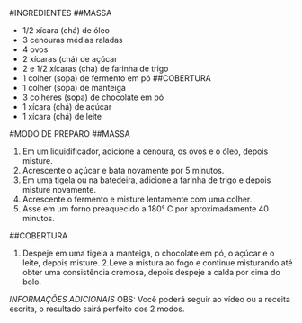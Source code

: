 #INGREDIENTES
##MASSA
* 1/2 xícara (chá) de óleo
* 3 cenouras médias raladas
* 4 ovos
* 2 xícaras (chá) de açúcar
* 2 e 1/2 xícaras (chá) de farinha de trigo
* 1 colher (sopa) de fermento em pó
##COBERTURA
* 1 colher (sopa) de manteiga
* 3 colheres (sopa) de chocolate em pó
* 1 xícara (chá) de açúcar
* 1 xícara (chá) de leite

#MODO DE PREPARO
##MASSA
1. Em um liquidificador, adicione a cenoura, os ovos e o óleo, depois misture.
2. Acrescente o açúcar e bata novamente por 5 minutos.
3. Em uma tigela ou na batedeira, adicione a farinha de trigo e depois misture novamente.
4. Acrescente o fermento e misture lentamente com uma colher.
5. Asse em um forno preaquecido a 180° C por aproximadamente 40 minutos.

##COBERTURA
1. Despeje em uma tigela a manteiga, o chocolate em pó, o açúcar e o leite, depois misture.
2.Leve a mistura ao fogo e continue misturando até obter uma consistência cremosa, depois despeje a calda por cima do bolo.

*INFORMAÇÕES ADICIONAIS*
OBS: Você poderá seguir ao vídeo ou a receita escrita, o resultado sairá perfeito dos 2 modos.
